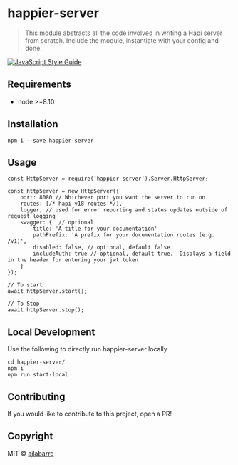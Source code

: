 # happier-server

> This module abstracts all the code involved in writing a Hapi server from scratch. Include the module, instantiate with your config and done.

[![JavaScript Style Guide](https://img.shields.io/badge/code_style-standard-brightgreen.svg)](https://standardjs.com)

## Requirements
* node >=8.10

## Installation
```
npm i --save happier-server
```

## Usage
    const HttpServer = require('happier-server').Server.HttpServer;

    const httpServer = new HttpServer({
        port: 8080 // Whichever port you want the server to run on
        routes: [/* hapi v18 routes */],
        logger, // used for error reporting and status updates outside of request logging
        swagger: {  // optional
            title: 'A title for your documentation'
            pathPrefix: 'A prefix for your documentation routes (e.g. /v1)',
            disabled: false, // optional, default false
            includeAuth: true // optional, default true.  Displays a field in the header for entering your jwt token
        }
    });

    // To start
    await httpServer.start();
    
    // To Stop
    await httpServer.stop();

## Local Development
Use the following to directly run happier-server locally

```
cd happier-server/
npm i
npm run start-local
```

## Contributing
If you would like to contribute to this project, open a PR!
    
## Copyright

MIT © [ajlabarre](https://github.com/ajlabarre)